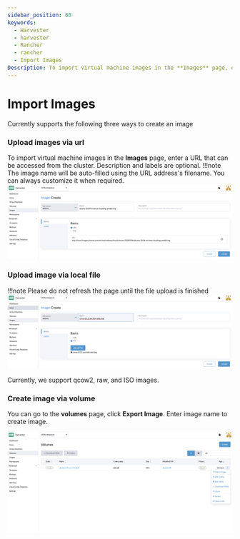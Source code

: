 ```yaml
---
sidebar_position: 60
keywords:
  - Harvester
  - harvester
  - Rancher
  - rancher
  - Import Images
Description: To import virtual machine images in the **Images** page, enter a URL that can be accessed from the cluster. The image name will be auto-filled using the URL address's filename. You can always customize it when required.
---
```


# Import Images

Currently supports the following three ways to create an image

### Upload images via url

To import virtual machine images in the **Images** page, enter a URL that can be accessed from the cluster. Description and labels are optional.
!!!note
    The image name will be auto-filled using the URL address's filename. You can always customize it when required.
![](./assets/upload-image.png)

### Upload image via local file

!!!note
    Please do not refresh the page until the file upload is finished
![](./assets/upload-image-local.png)

Currently, we support qcow2, raw, and ISO images.

### Create image via volume

You can go to the **volumes** page, click **Export Image**. Enter image name to create image.

![](./assets/export-image.png)